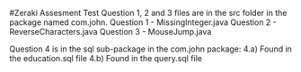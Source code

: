 #Zeraki Assesment Test
Question 1, 2 and 3 files are in the src folder in the package named com.john.
   Question 1 - MissingInteger.java
   Question 2 - ReverseCharacters.java
   Question 3 - MouseJump.java

Question 4 is in the sql sub-package in the com.john package:
   4.a) Found in the education.sql file
   4.b) Found in the query.sql file